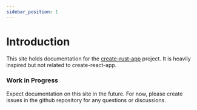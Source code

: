 ```yaml
---
sidebar_position: 1
---
```


# Introduction

This site holds documentation for the [create-rust-app](https://github.com/Wulf/create-rust-app) project.
It is heavily inspired but not related to create-react-app.

### Work in Progress

Expect documentation on this site in the future. For now, please create issues in the github repository for any questions or discussions.
